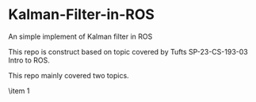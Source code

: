 # Kalman-Filter-in-ROS
An simple implement of Kalman filter in ROS

This repo is construct based on topic covered by Tufts SP-23-CS-193-03 Intro to ROS.

This repo mainly covered two topics.

\item 1
